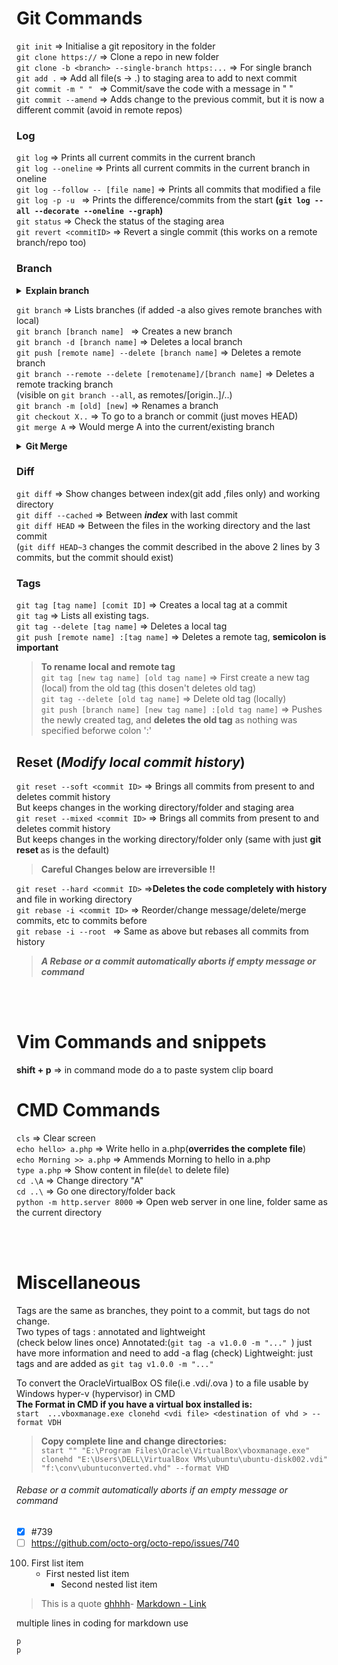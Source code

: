 # Git Commands
`git init` => Initialise a git repository in the folder  
`git clone https://` => Clone a repo in new folder  
`git clone -b <branch> --single-branch https:...` => For single branch  
`git add .` => Add all file(s -> .) to staging area to add to next commit  
`git commit -m " " ` => Commit/save the code with a message in " "  
`git commit --amend` => Adds change to the previous commit, but it is now a different commit (avoid in remote repos)   
### Log
`git log` => Prints all current commits in the current branch  
`git log --oneline`   => Prints all current commits in the current branch in oneline  
`git log --follow -- [file name]` => Prints all commits that modified a file  
`git log -p -u ` => Prints  the difference/commits from the start **(`git log --all --decorate --oneline --graph`)**   
`git status` => Check the status of the staging area   
`git revert <commitID>` => Revert a single commit (this works on a remote branch/repo too)  

### Branch
<details><Summary><b>Explain branch</b></Summary>  
<b> A branch is just a name associated with a commit(just for understanding) <br>  
A commit has a next pointer(just for understanding)<br>  
`HEAD` is just where  you currently are, at a particular commit or at a branch's start,<br>  
If at a commit, then it is in a "detached state",   If at a branch it automatically points to the latest commit of the branch</b></details>  

`git branch` => Lists branches (if added -a also gives remote branches with local)  
`git branch [branch name] ` => Creates a new branch   
`git branch -d [branch name]`  => Deletes a local branch   
`git push [remote name] --delete [branch name]` => Deletes a remote branch  
`git branch --remote --delete [remotename]/[branch name]` => Deletes a remote tracking branch  
(visible on `git branch --all`, as remotes/[origin..]/..)  
`git branch -m [old] [new]` => Renames a branch  
`git checkout X..` => To go to a branch or commit (just moves HEAD)   
`git merge A` =>   Would merge A into the current/existing branch  

<details><Summary><b>Git Merge</b></Summary> 
  
If master is just: `A` <br> and feature is: `A - B` => Does not raise conflict issue as **no commit needs to be rewritten** and master becomes A - B<br>  
If your master is: `A - C`<br> and feature is: `A - B` => Merge raises a conflict issue as **C needs to be rewritten** <hr>(Unverified)  

If master :  `A - B - C - D - E - F`,   
feature : `A - B - G - H `  

 
Then do `git merge --squash feature` when you are on master   <br>
It'll become `A - B - C - D - E - F - (all changes from feature in staging area)`  
now a commit with approprite mnessage     
So it changes to : `A - B - C - D - E - F - (one commit wit changes from G, H and all others)`   

</details>

### Diff
`git diff` => Show changes between index(git add ,files only) and working directory   
`git diff --cached` => Between <b><i>index</i></b> with last commit   
`git diff HEAD` =>  Between the files in the working directory and the last commit  
(`git diff HEAD~3` changes the commit described in the above 2 lines by 3 commits, but the commit should exist)

### Tags
`git tag [tag name] [comit ID]` => Creates a local tag at a commit  
`git tag` => Lists all existing tags.  
`git tag --delete [tag name]` => Deletes a local tag  
`git push [remote name] :[tag name]` => Deletes a remote tag, **semicolon is important**  
> **To rename local and remote tag**  
> `git tag [new tag name] [old tag name]` => First create a new tag (local) from the old tag (this dosen't deletes old tag)  
> `git tag --delete [old tag name]` => Delete old tag (locally)  
> `git push [branch name] [new tag name] :[old tag name]` => Pushes the newly created tag, and **deletes the old tag** as nothing was specified beforwe colon ':' 

## Reset (_Modify local commit history_)
`git reset --soft <commit ID>` => Brings all commits from present to <commit ID> and deletes commit history  
But keeps changes in the working directory/folder and staging area  
`git reset --mixed <commit ID>` => Brings all commits from present to <commit ID> and deletes commit history  
But keeps changes in the working directory/folder only (same with just <b>git reset <commit ID></b> as is the default)    
> **Careful Changes below are irreversible !!**

`git reset --hard <commit ID>` =>**Deletes the code completely with history** and file in working directory  
`git rebase -i <commit ID>` => Reorder/change message/delete/merge commits, etc to commits before <commit ID>  
`git rebase -i --root ` => Same as above but rebases all commits from history  
> **_A Rebase or a commit automatically aborts if empty message or command_**

<br><br>
# Vim Commands and snippets
**shift + p** => in command mode do a to paste system clip board
# CMD Commands 
`cls` => Clear screen  
`echo hello> a.php` => Write hello in a.php(<b>overrides the complete file</b>)  
`echo Morning >> a.php` => Ammends Morning to hello in a.php  
`type a.php` => Show content in file(`del` to delete file)  
`cd .\A` => Change directory "A"   
`cd ..\` => Go one directory/folder back  
`python -m http.server 8000` => Open web server in one line, folder same as the current directory   

  <br><br>
# Miscellaneous 
Tags are the same as branches, they point to a commit, but tags do not change.   
Two types of tags : annotated and lightweight    
(check below lines once)
Annotated:(`git tag -a v1.0.0 -m "..." `) just have more information and need to add -a flag   (check)
Lightweight: just tags and are added as `git tag v1.0.0 -m "..." `  
  
To convert the OracleVirtualBox OS file(i.e .vdi/.ova ) to a file usable by Windows hyper-v (hypervisor) in CMD  
**The Format in CMD if you have a virtual box installed is:**  
`start  ...vboxmanage.exe clonehd <vdi file> <destination of vhd > --format VDH`  
>**Copy complete line and change directories:**  
>`start "" "E:\Program Files\Oracle\VirtualBox\vboxmanage.exe" clonehd "E:\Users\DELL\VirtualBox VMs\ubuntu\ubuntu-disk002.vdi" "f:\conv\ubuntuconverted.vhd" --format VHD`   

###### _Rebase or a commit automatically aborts if an empty message or command_
- [x] #739
- [ ] https://github.com/octo-org/octo-repo/issues/740
100. First list item
       - First nested list item
         - Second nested list item
> This is a quote
>  [ghhhh](Git_Commands.md#git-commands)-
	[Markdown - Link](#Git-Commands)

multiple lines in coding for markdown use  
```
p
p
```





 
